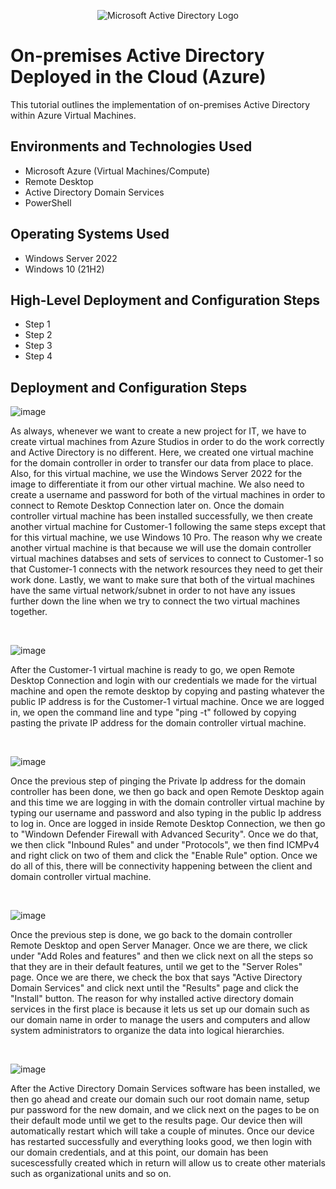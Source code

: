<p align="center">
<img src="https://i.imgur.com/pU5A58S.png" alt="Microsoft Active Directory Logo"/>
</p>

<h1>On-premises Active Directory Deployed in the Cloud (Azure)</h1>
This tutorial outlines the implementation of on-premises Active Directory within Azure Virtual Machines.<br />


<h2>Environments and Technologies Used</h2>

- Microsoft Azure (Virtual Machines/Compute)
- Remote Desktop
- Active Directory Domain Services
- PowerShell

<h2>Operating Systems Used </h2>

- Windows Server 2022
- Windows 10 (21H2)

<h2>High-Level Deployment and Configuration Steps</h2>

- Step 1
- Step 2
- Step 3
- Step 4

<h2>Deployment and Configuration Steps</h2>

<p>
</p>
<p>

  ![image](https://github.com/amoh2487/configure-ad/assets/148664179/c074ff12-acc3-4f4c-a40e-0770b0325335)
  

As always, whenever we want to create a new project for IT, we have to create virtual machines from Azure Studios in order to do the work correctly and Active Directory is no different. Here, we created one virtual machine for the domain controller in order to transfer our data from place to place. Also, for this virtual machine, we use the Windows Server 2022 for the image to differentiate it from our other virtual machine. We also need to create a username and password for both of the virtual machines in order to connect to Remote Desktop Connection later on. Once the domain controller virtual machine has been installed successfully, we then create another virtual machine for Customer-1 following the same steps except that for this virtual machine, we use Windows 10 Pro. The reason why we create another virtual machine is that because we will use the domain controller virtual machines databses and sets of services to connect to Customer-1 so that Customer-1 connects with the network resources they need to get their work done. Lastly, we want to make sure that both of the virtual machines have the same virtual network/subnet in order to not have any issues further down the line when we try to connect the two virtual machines together.
</p>
<br />

<p>
</p>
<p>
  
![image](https://github.com/amoh2487/configure-ad/assets/148664179/5629cb31-0fbc-4340-91e3-d0a15637a873)

  
After the Customer-1 virtual machine is ready to go, we open Remote Desktop Connection and login with our credentials we made for the virtual machine and open the remote desktop by copying and pasting whatever the public IP address is for the Customer-1 virtual machine. Once we are logged in, we open the command line and type "ping -t" followed by copying pasting the private IP address for the domain controller virtual machine.
</p>
<br />

<p>
</p>
<p>
  
![image](https://github.com/amoh2487/configure-ad/assets/148664179/a28f4f0f-324e-458c-8c81-f94c94d9da7a)

  
Once the previous step of pinging the Private Ip address for the domain controller has been done, we then go back and open Remote Desktop again and this time we are logging in with the domain controller virtual machine by typing our username and password and also typing in the public Ip address to log in. Once are logged in inside Remote Desktop Connection, we then go to "Windown Defender Firewall with Advanced Security". Once we do that, we then click "Inbound Rules" and under "Protocols", we then find ICMPv4 and right click on two of them and click the "Enable Rule" option. Once we do all of this, there will be connectivity happening between the client and domain controller virtual machine.
</p>
<br />

<p>
</p>
<p>

![image](https://github.com/amoh2487/configure-ad/assets/148664179/81e8d2c5-aa46-4300-9ca3-e239c4d0f6e5)


Once the previous step is done, we go back to the domain controller Remote Desktop and open Server Manager. Once we are there, we click under "Add Roles and features" and then we click next on all the steps so that they are in their default features, until we get to the "Server Roles" page. Once we are there, we check the box that says "Active Directory Domain Services" and click next until the "Results" page and click the "Install" button. The reason for why installed active directory domain services in the first place is because it lets us set up our domain such as our domain name in order to manage the users and computers and allow system administrators to organize the data into logical hierarchies.
</p>
<br />

<p>
</p>
<p>

![image](https://github.com/amoh2487/configure-ad/assets/148664179/cd245c70-fa1e-4797-b9d5-9eaa39874334)


After the Active Directory Domain Services software has been installed, we then go ahead and create our domain such our root domain name, setup pur password for the new domain, and we click next on the pages to be on their default mode until we get to the results page. Our device then will automatically restart which will take a couple of minutes. Once our device has restarted successfully and everything looks good, we then login with our domain credentials, and at this point, our domain has been sucescessfully created which in return will allow us to create other materials such as organizational units and so on.


